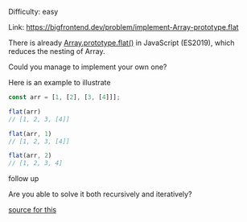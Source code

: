Difficulty: easy

Link: https://bigfrontend.dev/problem/implement-Array-prototype.flat

There is already [Array.prototype.flat()](https://developer.mozilla.org/en-US/docs/Web/JavaScript/Reference/Global_Objects/Array/flat) in JavaScript (ES2019), which reduces the nesting of Array.

Could you manage to implement your own one?

Here is an example to illustrate

```js
const arr = [1, [2], [3, [4]]];

flat(arr)
// [1, 2, 3, [4]]

flat(arr, 1)
// [1, 2, 3, [4]]

flat(arr, 2)
// [1, 2, 3, 4]
```

follow up

Are you able to solve it both recursively and iteratively?

[source for this](https://www.glassdoor.com/Interview/Flatten-Array-Create-Emitter-QTN_2559028.htm)
